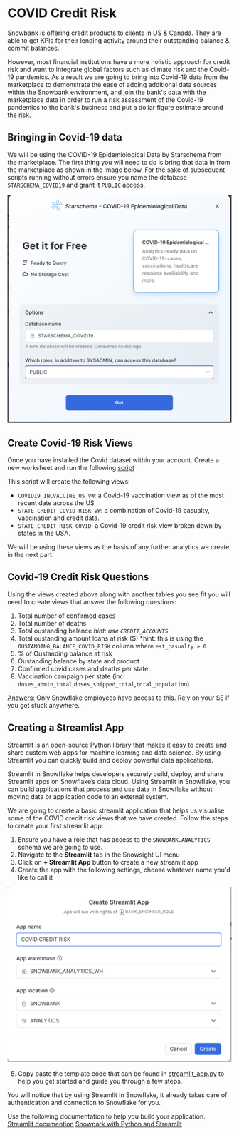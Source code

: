 # COVID Credit Risk
Snowbank is offering credit products to clients in US & Canada. They are able to get KPIs for their lending activity around their outstanding balance & commit balances.

However, most financial institutions have a more holistic approach for credit risk and want to integrate global factors such as climate risk and the Covid-19 pandemics. As a result we are going to bring into Covid-19 data from the marketplace to demonstrate the ease of adding additional data sources within the Snowbank environment, and join the bank's data with the marketplace data in order to run a risk assessment of the Covid-19 pandemics to the bank's business and put a dollar figure estimate around the risk.

## Bringing in Covid-19 data
We will be using the COVID-19 Epidemiological Data by Starschema from the marketplace. The first thing you will need to do is bring that data in from the marketplace as shown in the image below. For the sake of subsequent scripts running without errors ensure you name the database ```STARSCHEMA_COVID19``` and grant it ```PUBLIC``` access. 

![STARSCHEMA_COVID19](/images/covid.png)

## Create Covid-19 Risk Views
Once you have installed the Covid dataset within your account. Create a new worksheet and run the following [script](/COVID%20Credit%20RIsk/snowbank_covid_credit_risk.sqlsnowbank_covid)

This script will create the following views:
- ```COVID19_INCVACCINE_US_VW```: a Covid-19 vaccination view as of the most recent date across the US
- ```STATE_CREDIT_COVID_RISK_VW```: a combination of Covid-19 casualty, vaccination and credit data.
- ```STATE_CREDIT_RISK_COVID```: a Covid-19 credit risk view broken down by states in the USA. 

We will be using these views as the basis of any further analytics we create in the next part.

## Covid-19 Credit Risk Questions

Using the views created above along with another tables you see fit you will need to create views that answer the following questions:
1. Total number of confirmed cases
2. Total number of deaths
3. Total oustanding balance *hint: use ```CREDIT_ACCOUNTS```*
4. Total oustanding amount loans at risk ($) *hint: this is using the ```OUSTANDING_BALANCE_COVID_RISK``` column where ```est_casualty > 0```
5. % of Oustanding balance at risk
6. Oustanding balance by state and product
7. Confirmed covid cases and deaths per state
8. Vaccination campaign per state (incl ```doses_admin_total```,```doses_shipped_total```,```total_population```)

[Answers:](https://github.com/snowflakecorp/frostbytes/blob/main/Industry%20-%20Financial%20Services/Snowbank/Snowbank%20Holistic%20Credit%20Risk%20Analysis/40%20-%20analytics/2%20-%20Snowbank%20Covid-19%20Credit%20Risk/README.md) Only Snowflake employees have access to this. Rely on your SE if you get stuck anywhere. 

## Creating a Streamlist App

Streamlit is an open-source Python library that makes it easy to create and share custom web apps for machine learning and data science. By using Streamlit you can quickly build and deploy powerful data applications. 

Streamlit in Snowflake helps developers securely build, deploy, and share Streamlit apps on Snowflake’s data cloud. Using Streamlit in Snowflake, you can build applications that process and use data in Snowflake without moving data or application code to an external system.

We are going to create a basic streamlit application that helps us visualise some of the COVID credit risk views that we have created. Follow the steps to create your first streamlit app:

1. Ensure you have a role that has access to the ```SNOWBANK.ANALYTICS``` schema we are going to use. 
2. Navigate to the **Streamlit** tab in the Snowsight UI menu
3. Click on **+ Streamlit App** button to create a new streamlit app 
4. Create the app with the following settings, choose whatever name you'd like to call it

![streamlit_app](/images/streamlit_app.png)

5. Copy paste the template code that can be found in [streamlit_app.py](/Covid%20Risk/streamlist_app.py) to help you get started and guide you through a few steps.

You will notice that by using Streamlit in Snowflake, it already takes care of authentication and connection to Snowflake for you. 

Use the following documentation to help you build your application.
[Streamlit documention](https://docs.streamlit.io/library/get-started) 
[Snowpark with Python and Streamlit](https://quickstarts.snowflake.com/guide/getting_started_with_snowpark_for_python_streamlit/#0)




